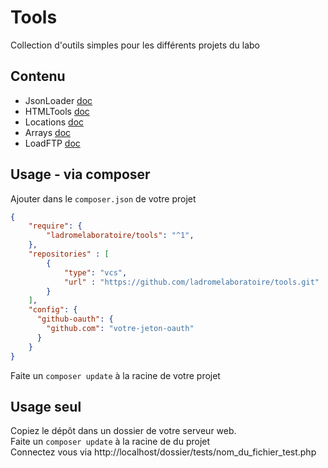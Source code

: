 # Tools

Collection d'outils simples pour les différents projets du labo

## Contenu

- JsonLoader [doc](./doc/jsonloader.md)
- HTMLTools [doc](./doc/htmltools.md)
- Locations [doc](./doc/locations.md)
- Arrays [doc](./doc/arrays.md)
- LoadFTP [doc](./doc/LoadFTP.md)

## Usage - via composer
Ajouter dans le `composer.json` de votre projet 

````json
{
    "require": {
        "ladromelaboratoire/tools": "^1",
    },
    "repositories" : [
        {
            "type": "vcs",
            "url" : "https://github.com/ladromelaboratoire/tools.git"
        }
    ],
    "config": {
      "github-oauth": {
        "github.com": "votre-jeton-oauth"
      }
    }
}

````
Faite un `composer update` à la racine de votre projet

## Usage seul
Copiez le dépôt dans un dossier de votre serveur web.  
Faite un `composer update` à la racine de du projet  
Connectez vous via http://localhost/dossier/tests/nom_du_fichier_test.php